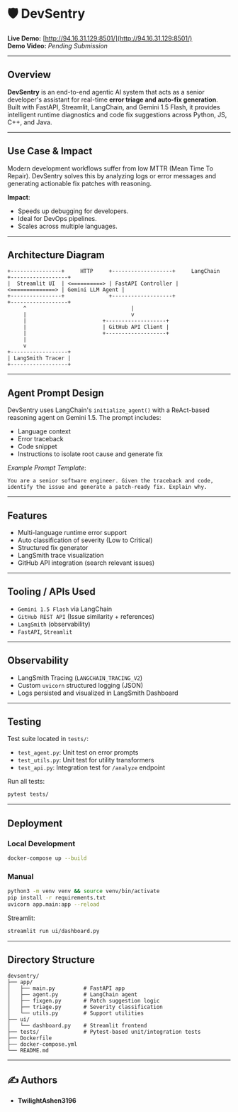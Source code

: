 # 🛡️ DevSentry

**Live Demo:** [http://94.16.31.129:8501/](http://94.16.31.129:8501/)  
**Demo Video:** _Pending Submission_

---

## Overview

**DevSentry** is an end-to-end agentic AI system that acts as a senior developer's assistant for real-time **error triage and auto-fix generation**. Built with FastAPI, Streamlit, LangChain, and Gemini 1.5 Flash, it provides intelligent runtime diagnostics and code fix suggestions across Python, JS, C++, and Java.

---

## Use Case & Impact

Modern development workflows suffer from low MTTR (Mean Time To Repair). DevSentry solves this by analyzing logs or error messages and generating actionable fix patches with reasoning.

**Impact**:
- Speeds up debugging for developers.
- Ideal for DevOps pipelines.
- Scales across multiple languages.

---

## Architecture Diagram

```plaintext
+----------------+     HTTP     +-------------------+     LangChain     +------------------+
|  Streamlit UI  | <==========> | FastAPI Controller | <==============> | Gemini LLM Agent |
+----------------+              +-------------------+                   +------------------+
     ^                                 |
     |                                 v
     |                        +-------------------+
     |                        | GitHub API Client |
     |                        +-------------------+
     |
     v
+------------------+
| LangSmith Tracer |
+------------------+
```

---

## Agent Prompt Design

DevSentry uses LangChain's `initialize_agent()` with a ReAct-based reasoning agent on Gemini 1.5. The prompt includes:
- Language context
- Error traceback
- Code snippet
- Instructions to isolate root cause and generate fix

_Example Prompt Template_:
```
You are a senior software engineer. Given the traceback and code, identify the issue and generate a patch-ready fix. Explain why.
```

---

## Features

- Multi-language runtime error support
- Auto classification of severity (Low to Critical)
- Structured fix generator
- LangSmith trace visualization
- GitHub API integration (search relevant issues)

---

## Tooling / APIs Used

- `Gemini 1.5 Flash` via LangChain
- `GitHub REST API` (Issue similarity + references)
- `LangSmith` (observability)
- `FastAPI`, `Streamlit`

---

## Observability

- LangSmith Tracing (`LANGCHAIN_TRACING_V2`)
- Custom `uvicorn` structured logging (JSON)
- Logs persisted and visualized in LangSmith Dashboard

---

## Testing

Test suite located in `tests/`:
- `test_agent.py`: Unit test on error prompts
- `test_utils.py`: Unit test for utility transformers
- `test_api.py`: Integration test for `/analyze` endpoint

Run all tests:
```bash
pytest tests/
```

---

## Deployment

### Local Development
```bash
docker-compose up --build
```

### Manual
```bash
python3 -m venv venv && source venv/bin/activate
pip install -r requirements.txt
uvicorn app.main:app --reload
```

Streamlit:
```bash
streamlit run ui/dashboard.py
```

---

## Directory Structure

```
devsentry/
├── app/
│   ├── main.py         # FastAPI app
│   ├── agent.py        # LangChain agent
│   ├── fixgen.py       # Patch suggestion logic
│   ├── triage.py       # Severity classification
│   └── utils.py        # Support utilities
├── ui/
│   └── dashboard.py    # Streamlit frontend
├── tests/              # Pytest-based unit/integration tests
├── Dockerfile
├── docker-compose.yml
└── README.md
```

---

## ✍️ Authors
- **TwilightAshen3196**
